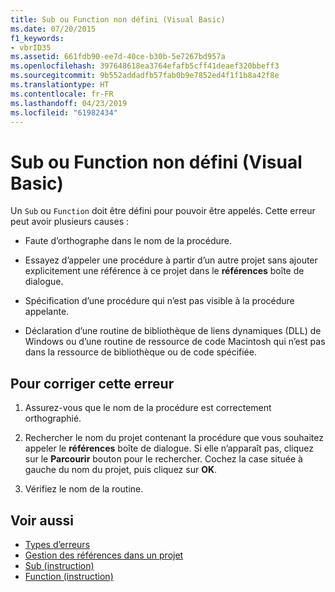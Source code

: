 ```yaml
---
title: Sub ou Function non défini (Visual Basic)
ms.date: 07/20/2015
f1_keywords:
- vbrID35
ms.assetid: 661fdb90-ee7d-40ce-b30b-5e7267bd957a
ms.openlocfilehash: 397648618ea3764efafb5cff41deaef320bbeff3
ms.sourcegitcommit: 9b552addadfb57fab0b9e7852ed4f1f1b8a42f8e
ms.translationtype: HT
ms.contentlocale: fr-FR
ms.lasthandoff: 04/23/2019
ms.locfileid: "61982434"
---
```

# <a name="sub-or-function-not-defined-visual-basic"></a>Sub ou Function non défini (Visual Basic)
Un `Sub` ou `Function` doit être défini pour pouvoir être appelés. Cette erreur peut avoir plusieurs causes :  
  
- Faute d’orthographe dans le nom de la procédure.  
  
- Essayez d’appeler une procédure à partir d’un autre projet sans ajouter explicitement une référence à ce projet dans le **références** boîte de dialogue.  
  
- Spécification d’une procédure qui n’est pas visible à la procédure appelante.  
  
- Déclaration d’une routine de bibliothèque de liens dynamiques (DLL) de Windows ou d’une routine de ressource de code Macintosh qui n’est pas dans la ressource de bibliothèque ou de code spécifiée.  
  
## <a name="to-correct-this-error"></a>Pour corriger cette erreur  
  
1. Assurez-vous que le nom de la procédure est correctement orthographié.  
  
2. Rechercher le nom du projet contenant la procédure que vous souhaitez appeler le **références** boîte de dialogue. Si elle n’apparaît pas, cliquez sur le **Parcourir** bouton pour le rechercher. Cochez la case située à gauche du nom du projet, puis cliquez sur **OK**.  
  
3. Vérifiez le nom de la routine.  
  
## <a name="see-also"></a>Voir aussi

- [Types d’erreurs](../../../visual-basic/programming-guide/language-features/error-types.md)
- [Gestion des références dans un projet](/visualstudio/ide/managing-references-in-a-project)
- [Sub (instruction)](../../../visual-basic/language-reference/statements/sub-statement.md)
- [Function (instruction)](../../../visual-basic/language-reference/statements/function-statement.md)
